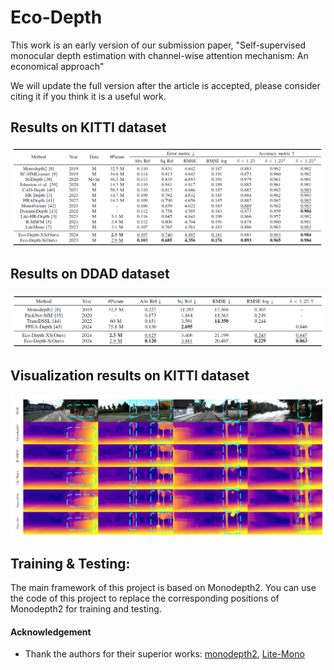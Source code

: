 # Eco-Depth

This work is an early version of our submission paper, "Self-supervised monocular depth estimation with
channel-wise attention mechanism: An economical approach"


We will update the full version after the article is accepted, please consider citing it if you think it is a useful work.


## Results on KITTI dataset
![](figures/results1.png)

## Results on DDAD dataset
![](figures/results2.png)

## Visualization results on KITTI dataset
![](figures/results3.png)


## Training & Testing:
The main framework of this project is based on Monodepth2. You can use the code of this project to replace the corresponding positions of Monodepth2 for training and testing.

#### Acknowledgement
 - Thank the authors for their superior works: [monodepth2](https://github.com/nianticlabs/monodepth2), [Lite-Mono](https://github.com/noahzn/Lite-Mono)
 